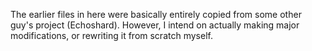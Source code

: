 The earlier files in here were basically entirely copied from some other guy's project (Echoshard). However, I intend on actually making major modifications, or rewriting it from scratch myself.
